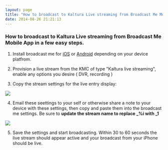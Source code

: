 ```yaml
---
layout: page
title: "How to broadcast to Kaltura Live streaming from Broadcast Me Mobile App"
date: 2014-08-26 21:21:13
---
```


### How to broadcast to Kaltura Live streaming from Broadcast Me Mobile App in a few easy steps. 

1) Install broadcast me for [iOS][1] or [Android][2] depending on your device platfrom. 

 [1]: https://itunes.apple.com/us/app/broadcast-me/id491982406?mt=8
 [2]: https://play.google.com/store/apps/details?id=air.BroadcastMe&hl=en

2) Provision a live stream from the KMC of type "Kaltura live streaming", enable any options you desire ( DVR, recording )

3) Copy the stream settings for the live entry display: 

<img src="{{site.url}}/assets/1599">

4) Email these seettings to your self or otherwise share a note to your device with these settings, then copy and paste them into the broadcast me settings. Be sure to **update the stream name to replace \_%i with \_1**

<img src="{{site.url}}/assets/1600">

5) Save the settings and start broadcasting. Within 30 to 60 seconds the live stream should appear active and your broadcast from your iPhone should be live. 
